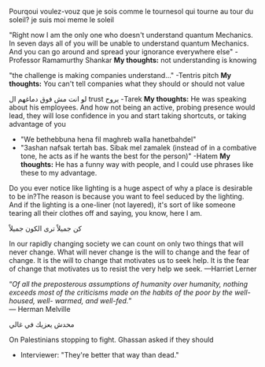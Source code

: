 Pourqoui voulez-vouz que je sois comme le tournesol qui tourne au tour du soleil? je suis moi meme le soleil

"Right now I am the only one who doesn't understand quantum Mechanics. In seven days all of you will be unable to understand quantum Mechanics. And you can go around and spread your ignorance everywhere else"
-Professor Ramamurthy Shankar
**My thoughts:** not understanding is knowing


"the challenge is making companies understand..."
-Tentris pitch
**My thoughts:** You can't tell companies what they should or should not value

لو انت مش فوق دماغهم ال trust يروح
-Tarek
**My thoughts:** He was speaking about his employees. And how not being an active, probing presence would lead, they will lose confidence in you and start taking shortcuts, or taking advantage of you

- "We bethebbuna hena fil maghreb walla hanetbahdel"
- "3ashan nafsak tertah bas. Sibak mel zamalek (instead of in a combative tone, he acts as if he wants the best for the person)"
-Hatem
**My thoughts:** He has a funny way with people, and I could use phrases like these to my advantage.

Do you ever notice like lighting is a huge aspect of why a place is desirable to be in?The reason is because you want to feel seduced by the lighting. And if the lighting is a one-liner (not layered), it's sort of like someone tearing all their clothes off and saying, you know, here I am.

كن جميلاً ترى الكون جميلاً

In our rapidly changing society we can count on only two things that will never change. What will never change is the will to change and the fear of change. It is the will to change that motivates us to seek help. It is the fear of change that motivates us to resist the very help we seek. —Harriet Lerner

“_Of all the preposterous assumptions of humanity over humanity, nothing exceeds most of the criticisms made on the habits of the poor by the well-housed, well- warmed, and well-fed._”  
― Herman Melville

محدش يعزيك في غالي

On Palestinians stopping to fight. Ghassan asked if they should 
- Interviewer: "They're better that way than dead."